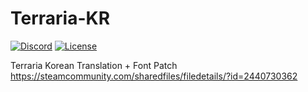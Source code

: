 # Terraria-KR
[![Discord](https://img.shields.io/discord/852091797303853096?color=%23F8BBD0)](https://discord.gg/PTd3nMBWFq)
[![License](https://img.shields.io/badge/license-CUSTOM-aeeaff)](https://github.com/Preta-Crowz/Terraria-KR/blob/master/LICENSE.md)

Terraria Korean Translation + Font Patch  
https://steamcommunity.com/sharedfiles/filedetails/?id=2440730362
